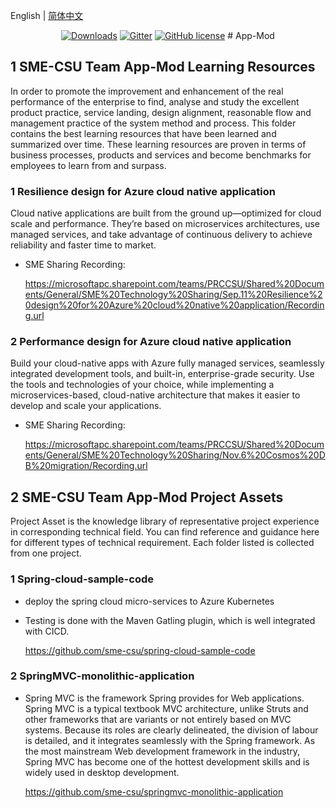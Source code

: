English | [简体中文](./README_zh-CN.md)

<p align="center">
  <a href="https://github.com/sme-csu"><img src="https://badgen.net/badge/downloads/0/green?icon=github" alt="Downloads"></a>
  <a href="https://gitter.im/SME-CSU-Team/community?utm_source=badge&utm_medium=badge&utm_campaign=pr-badge"><img src="https://badges.gitter.im/SME-CSU-Team/community.svg" alt="Gitter" /></a>
  <a href="/LICENSE"><img src="https://img.shields.io/badge/license-MIT-blue.svg" alt="GitHub license" /></a>
# App-Mod

## 1 SME-CSU Team App-Mod Learning Resources

In order to promote the improvement and enhancement of the real performance of the enterprise to find, analyse and study the excellent product practice, service landing, design alignment, reasonable flow and management practice of the system method and process. This folder contains the best learning resources that have been learned and summarized over time. These learning resources are proven in terms of business processes, products and services and become benchmarks for employees to learn from and surpass.

### 1 Resilience design for Azure cloud native application

Cloud native applications are built from the ground up—optimized for cloud scale and performance. They’re based on microservices architectures, use managed services, and take advantage of continuous delivery to achieve reliability and faster time to market.

- SME Sharing Recording: 

  https://microsoftapc.sharepoint.com/teams/PRCCSU/Shared%20Documents/General/SME%20Technology%20Sharing/Sep.11%20Resilience%20design%20for%20Azure%20cloud%20native%20application/Recording.url

### 2 Performance design for Azure cloud native application

Build your cloud-native apps with Azure fully managed services, seamlessly integrated development tools, and built-in, enterprise-grade security. Use the tools and technologies of your choice, while implementing a microservices-based, cloud-native architecture that makes it easier to develop and scale your applications.

- SME Sharing Recording: 

  https://microsoftapc.sharepoint.com/teams/PRCCSU/Shared%20Documents/General/SME%20Technology%20Sharing/Nov.6%20Cosmos%20DB%20migration/Recording.url

## 2 SME-CSU Team App-Mod Project Assets

Project Asset is the knowledge library of representative project experience in corresponding technical field. You can find reference and guidance here for different types of technical requirement. Each folder listed is collected from one project.

### 1 Spring-cloud-sample-code

- deploy the spring cloud micro-services to Azure Kubernetes 

- Testing is done with the Maven Gatling plugin, which is well integrated with CICD.

  https://github.com/sme-csu/spring-cloud-sample-code

### 2 SpringMVC-monolithic-application

- Spring MVC is the framework Spring provides for Web applications. Spring MVC is a typical textbook MVC architecture, unlike Struts and other frameworks that are variants or not entirely based on MVC systems. Because its roles are clearly delineated, the division of labour is detailed, and it integrates seamlessly with the Spring framework. As the most mainstream Web development framework in the industry, Spring MVC has become one of the hottest development skills and is widely used in desktop development.

  https://github.com/sme-csu/springmvc-monolithic-application
